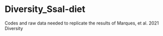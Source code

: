 # Diversity_Ssal-diet
Codes and raw data needed to replicate the results of Marques, et al. 2021 Diversity
